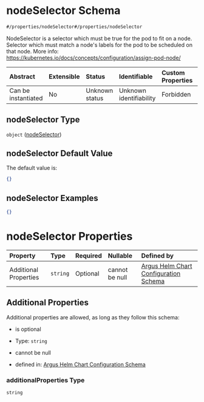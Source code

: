 # nodeSelector Schema

```txt
#/properties/nodeSelector#/properties/nodeSelector
```

NodeSelector is a selector which must be true for the pod to fit on a node. Selector which must match a node's labels for the pod to be scheduled on that node. More info: <https://kubernetes.io/docs/concepts/configuration/assign-pod-node/>

| Abstract            | Extensible | Status         | Identifiable            | Custom Properties | Additional Properties | Access Restrictions | Defined In                                                        |
| :------------------ | :--------- | :------------- | :---------------------- | :---------------- | :-------------------- | :------------------ | :---------------------------------------------------------------- |
| Can be instantiated | No         | Unknown status | Unknown identifiability | Forbidden         | Allowed               | none                | [values.schema.json\*](values.schema.json "open original schema") |

## nodeSelector Type

`object` ([nodeSelector](values-properties-nodeselector.md))

## nodeSelector Default Value

The default value is:

```json
{}
```

## nodeSelector Examples

```json
{}
```

# nodeSelector Properties

| Property              | Type     | Required | Nullable       | Defined by                                                                                                                                                                |
| :-------------------- | :------- | :------- | :------------- | :------------------------------------------------------------------------------------------------------------------------------------------------------------------------ |
| Additional Properties | `string` | Optional | cannot be null | [Argus Helm Chart Configuration Schema](values-properties-nodeselector-additionalproperties.md "#/properties/nodeSelector#/properties/nodeSelector/additionalProperties") |

## Additional Properties

Additional properties are allowed, as long as they follow this schema:



*   is optional

*   Type: `string`

*   cannot be null

*   defined in: [Argus Helm Chart Configuration Schema](values-properties-nodeselector-additionalproperties.md "#/properties/nodeSelector#/properties/nodeSelector/additionalProperties")

### additionalProperties Type

`string`
